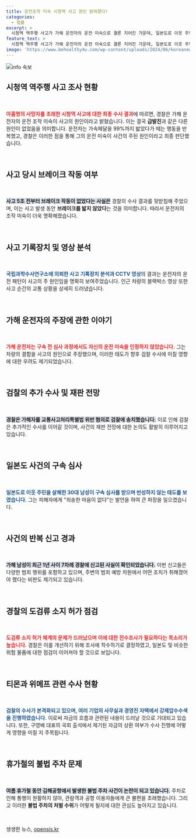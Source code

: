 ```yaml
---
title: 운전조작 미숙 시청역 사고 원인 밝혀졌다!
categories:
  - 법률
excerpt: >
  시청역 역주행 사고가 가해 운전자의 운전 미숙으로 결론 지어진 가운데, 일본도로 이웃 주민을 살해한 남성의 구속 여부도 논란이 되고 있습니다. 두 사건의 진실과 처벌 수위, 향후 검찰 수사 전망을 파헤쳐봅니다!
feature_text: >
  시청역 역주행 사고가 가해 운전자의 운전 미숙으로 결론 지어진 가운데, 일본도로 이웃 주민을 살해한 남성의 구속 여부도 논란이 되고 있습니다. 두 사건의 진실과 처벌 수위, 향후 검찰 수사 전망을 파헤쳐봅니다!
image: 'https://www.behealthy4u.com/wp-content/uploads/2024/06/koreanews.jpg'
---
```


<p><img src="https://www.behealthy4u.com/wp-content/uploads/2024/06/koreanews.jpg" alt="info 속보" /></p>

<h2 data-ke-size="size26">시청역 역주행 사고 조사 현황</h2>

<p data-ke-size="size16">&nbsp;</p>

<p><b><span style="color: #ee2323;">아홉명의 사망자를 초래한 시청역 사고에 대한 최종 수사 결과</span></b>에 따르면, 경찰은 가해 운전자의 운전 조작 미숙이 사고의 원인이라고 밝혔습니다. 이는 결국 <b>급발진</b>과 같은 다른 원인이 없었음을 의미합니다. 운전자는 가속페달을 99%까지 밟았다가 떼는 행동을 반복했고, 경찰은 이러한 점을 통해 그의 운전 미숙이 사건의 주된 원인이라고 최종 판단했습니다. </p>

<p data-ke-size="size16">&nbsp;</p>

<h2 data-ke-size="size26">사고 당시 브레이크 작동 여부</h2>

<p data-ke-size="size16">&nbsp;</p>

<p><b><span style="background-color: #21538527;">사고 5초 전부터 브레이크 작동이 없었다는 사실은</span></b> 경찰의 수사 결과를 뒷받침해 주었으며, 이는 사고 발생 동안 <b>브레이크를 밟지 않았다</b>는 것을 의미합니다. 따라서 운전자의 조작 미숙이 더욱 명확해졌습니다. </p>

<p data-ke-size="size16">&nbsp;</p>

<h2 data-ke-size="size26">사고 기록장치 및 영상 분석</h2>

<p data-ke-size="size16">&nbsp;</p>

<p><b><span style="color: #1a5490;">국립과학수사연구소에 의뢰한 사고 기록장치 분석과 CCTV 영상</span></b>의 결과는 운전자의 운전 패턴이 사고의 주 원인임을 명확히 보여주었습니다. 인근 차량의 블랙박스 영상 또한 사고 순간의 교통 상황을 상세히 드러냈습니다. </p>

<p data-ke-size="size16">&nbsp;</p>

<h2 data-ke-size="size26">가해 운전자의 주장에 관한 이야기</h2>

<p data-ke-size="size16">&nbsp;</p>

<p><b><span style="color: #ee2323;">가해 운전자는 구속 전 심사 과정에서도 자신의 운전 미숙을 인정하지 않았습니다.</span></b> 그는 차량의 결함을 사고의 원인으로 주장했으며, 이러한 태도가 향후 검찰 수사에 미칠 영향에 대한 우려도 제기되었습니다. </p>

<p data-ke-size="size16">&nbsp;</p>

<h2 data-ke-size="size26">검찰의 추가 수사 및 재판 전망</h2>

<p data-ke-size="size16">&nbsp;</p>

<p><b><span style="background-color: #21538527;">경찰은 가해자를 교통사고처리특별법 위반 혐의로 검찰에 송치했습니다.</span></b> 이로 인해 검찰은 추가적인 수사를 이어갈 것이며, 사건의 재판 전망에 대한 논의도 활발히 이루어지고 있습니다. </p>

<p data-ke-size="size16">&nbsp;</p>

<h2 data-ke-size="size26">일본도 사건의 구속 심사</h2>

<p data-ke-size="size16">&nbsp;</p>

<p><b><span style="color: #1a5490;">일본도로 이웃 주민을 살해한 30대 남성이 구속 심사를 받으며 반성하지 않는 태도를 보였습니다.</span></b> 그는 피해자에게 "죄송한 마음이 없다"는 발언을 하여 큰 파장을 일으켰습니다. </p>

<p data-ke-size="size16">&nbsp;</p>

<h2 data-ke-size="size26">사건의 반복 신고 경과</h2>

<p data-ke-size="size16">&nbsp;</p>

<p><b><span style="background-color: #21538527;">가해 남성이 최근 1년 사이 7차례 경찰에 신고된 사실이 확인되었습니다.</span></b> 이번 신고들은 다양한 범죄 행위를 포함하고 있으며, 주변의 범죄 예방 차원에서 어떤 조치가 취해졌어야 했다는 비판도 제기되고 있습니다. </p>

<p data-ke-size="size16">&nbsp;</p>

<h2 data-ke-size="size26">경찰의 도검류 소지 허가 점검</h2>

<p data-ke-size="size16">&nbsp;</p>

<p><b><span style="color: #ee2323;">도검류 소지 허가 체계의 문제가 드러났으며 이에 대한 전수조사가 필요하다는 목소리가 높습니다.</span></b> 경찰은 이를 개선하기 위해 조사에 착수하기로 결정하였고, 일본도 및 비슷한 위험 물품에 대한 점검이 이어져야 할 것으로 보입니다. </p>

<p data-ke-size="size16">&nbsp;</p>

<h2 data-ke-size="size26">티몬과 위메프 관련 수사 현황</h2>

<p data-ke-size="size16">&nbsp;</p>

<p><b><span style="color: #1a5490;">검찰의 수사가 본격화되고 있으며, 여러 기업의 사무실과 경영진 자택에서 강제압수수색을 진행하였습니다.</span></b> 이로써 자금의 흐름과 관련된 내용이 드러날 것으로 기대되고 있습니다. 또한, 구영배 대표의 국회 출석에서 제기된 자금의 상환 여부가 수사 진행에 어떻게 영향을 미칠 지 주목됩니다. </p>

<p data-ke-size="size16">&nbsp;</p>

<h2 data-ke-size="size26">휴가철의 불법 주차 문제</h2>

<p data-ke-size="size16">&nbsp;</p>

<p><b><span style="background-color: #21538527;">여름 휴가철 동안 김해공항에서 발생한 불법 주차 사건이 논란이 되고 있습니다.</span></b> 주차로 인해 통행이 원활하지 않아, 관람객과 공항 이용자들에게 큰 불편을 초래했습니다. 그리고 이러한 <b>불법 주차의 처벌 수위</b>가 어떻게 될지에 대한 관심도 높아지고 있습니다. </p>

<p data-ke-size="size16">&nbsp;</p>
생생한 뉴스, <a href="https://opensis.kr" rel="dofollow">opensis.kr</a>


